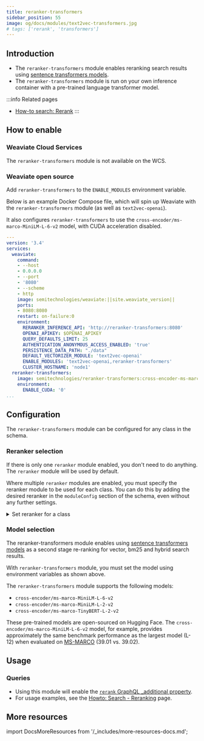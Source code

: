 ```yaml
---
title: reranker-transformers
sidebar_position: 55
image: og/docs/modules/text2vec-transformers.jpg
# tags: ['rerank', 'transformers']
---
```


## Introduction

- The `reranker-transformers` module enables reranking search results using [sentence transformers models](https://www.sbert.net/docs/pretrained_cross-encoders.html).
- The `reranker-transformers` module is run on your own inference container with a pre-trained language transformer model.

:::info Related pages
- [How-to search: Rerank](../../search/rerank.md)
:::


## How to enable

### Weaviate Cloud Services

The `reranker-transformers` module is not available on the WCS.

### Weaviate open source

Add `reranker-transformers` to the `ENABLE_MODULES` environment variable.

Below is an example Docker Compose file, which will spin up Weaviate with the `reranker-transformers` module (as well as `text2vec-openai`).

It also configures `reranker-transformers` to use the `cross-encoder/ms-marco-MiniLM-L-6-v2` model, with CUDA acceleration disabled.

```yaml
---
version: '3.4'
services:
  weaviate:
    command:
    - --host
    - 0.0.0.0
    - --port
    - '8080'
    - --scheme
    - http
    image: semitechnologies/weaviate:||site.weaviate_version||
    ports:
    - 8080:8080
    restart: on-failure:0
    environment:
      RERANKER_INFERENCE_API: 'http://reranker-transformers:8080'
      OPENAI_APIKEY: $OPENAI_APIKEY
      QUERY_DEFAULTS_LIMIT: 25
      AUTHENTICATION_ANONYMOUS_ACCESS_ENABLED: 'true'
      PERSISTENCE_DATA_PATH: "./data"
      DEFAULT_VECTORIZER_MODULE: 'text2vec-openai'
      ENABLE_MODULES: 'text2vec-openai,reranker-transformers'
      CLUSTER_HOSTNAME: 'node1'
  reranker-transformers:
    image: semitechnologies/reranker-transformers:cross-encoder-ms-marco-MiniLM-L-6-v2
    environment:
      ENABLE_CUDA: '0'
...
```

## Configuration

The `reranker-transformers` module can be configured for any class in the schema.


### Reranker selection

If there is only one `reranker` module enabled, you don't need to do anything. The `reranker` module will be used by default.

Where multiple `reranker` modules are enabled, you must specify the reranker module to be used for each class. You can do this by adding the desired reranker in the `moduleConfig` section of the schema, even without any further settings.

<details>
  <summary>Set reranker for a class</summary>

```json
{
  "classes": [
    {
      "class": "Document",
      ...,
      "moduleConfig": {
        "reranker-transformers": {},  // This will configure the 'Document' class to use the 'reranker-transformers' module
      }
    }
  ]
}
```

</details>

### Model selection

The reranker-transformers module enables using [sentence transformers models](https://www.sbert.net/docs/pretrained_cross-encoders.html) as a second stage re-ranking for vector, bm25 and hybrid search results.

With `reranker-transformers` module, you must set the model using environment variables as shown above.

The `reranker-transformers` module supports the following models:

- `cross-encoder/ms-marco-MiniLM-L-6-v2`
- `cross-encoder/ms-marco-MiniLM-L-2-v2`
- `cross-encoder/ms-marco-TinyBERT-L-2-v2`

These pre-trained models are open-sourced on Hugging Face. The `cross-encoder/ms-marco-MiniLM-L-6-v2` model, for example, provides approximately the same benchmark performance as the largest model (L-12) when evaluated on [MS-MARCO](https://microsoft.github.io/msmarco/) (39.01 vs. 39.02).

## Usage

### Queries

* Using this module will enable the [`rerank` GraphQL _additional property](../../api/graphql/additional-properties.md#rerank).
* For usage examples, see the [Howto: Search - Reranking](../../search/rerank.md) page.


## More resources

import DocsMoreResources from '/_includes/more-resources-docs.md';

<DocsMoreResources />

